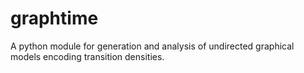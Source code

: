 # graphtime 
A python module for generation and analysis of undirected graphical models encoding transition densities.




